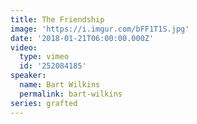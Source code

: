 ```yaml
---
title: The Friendship
image: 'https://i.imgur.com/bFF1T1S.jpg'
date: '2018-01-21T06:00:00.000Z'
video:
  type: vimeo
  id: '252084185'
speaker:
  name: Bart Wilkins
  permalink: bart-wilkins
series: grafted
---
```


